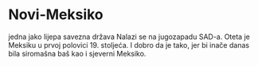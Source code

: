 # Novi-Meksiko
jedna jako lijepa savezna država
Nalazi se na jugozapadu SAD-a. Oteta je Meksiku u prvoj polovici 19. stoljeća. I dobro da je tako, jer bi inače danas bila siromašna baš kao i sjeverni Meksiko. 
